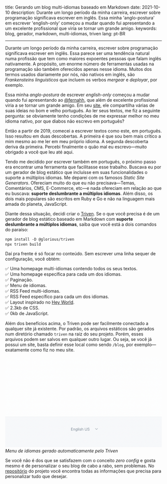title: Gerando um blog multi-idiomas baseado em Markdown
date: 2021-10-10
description: Durante um longo período da minha carreira, escrever sobre programação significava escrever em inglês. Essa minha 'anglo-postura' em escrever 'english-only' começou a mudar quando fui apresentando a um excelente profissional que viria se tornar um grande amigo.
keywords: blog, gerador, markdown, multi-idiomas, triven
lang: pt-BR

---

Durante um longo período da minha carreira, escrever sobre programação significava escrever em inglês. Essa parece ser uma tendência natural numa profissão que tem como maiores expoentes pessoas que falam inglês nativamente. A propósito, um enorme número de ferramentas usadas na programação são também oferecidos apenas nesse idioma. Muitos dos termos usados diariamente por nós, não nativos em inglês, são *Frankensteins linguísticos* que incluem os verbos *mergear* e *deployar*, por exemplo.

Essa minha *anglo-postura* de escrever *english-only* começou a mudar quando fui apresentando ao [@fernahh](https://twitter.com/fernahh), que além de excelente profissional viria a se tornar um grande amigo. Em seu [site](https://fernahh.com.br/), ele compartilha várias de suas ideias no bom e velho português. Ao ler seus textos, me fiz a seguinte pergunta: se obviamente tenho condições de me expressar melhor no meu idioma nativo, por que diabos não escrevo em português?

Então a partir de 2019, comecei a escrever textos como este, em português. Isso resultou em duas descobertas. A primeira é que sou bem mais crítico a mim mesmo ao me ler em meu próprio idioma. A segunda descoberta deriva da primeira. Percebi finalmente o quão mal eu escrevo—muito obrigado a você que leu até aqui.

Tendo me decidido por escrever também em português, o próximo passo era encontrar uma ferramenta que facilitasse esse trabalho. Buscava eu por um gerador de blog estático que incluísse em suas funcionalidades o suporte a múltiplos idiomas. Me deparei com os famosos *Static Site Generators*. Ofereciam muito do que eu não precisava—Temas, Comentários, CMS, E-Commerce, etc—e nada ofereciam em relação ao que eu buscava: **suporte deslumbrante a múltiplos idiomas**. Além disso, os dois mais populares são escritos em Ruby e Go e não na linguagem mais amada do planeta, JavaScript.

Diante dessa situação, decidi criar o [Triven](https://github.com/glorious-codes/glorious-triven). Se o que você precisa é de um gerador de blog estático baseado em Markdown com **suporte deslumbrante a múltiplos idiomas**, saiba que você está a dois comandos do paraíso:

```
npm install -D @glorious/triven
npx triven build
```

Daí pra frente é só focar no conteúdo. Sem escrever uma linha sequer de configuração, você obtém:

✅ Uma homepage multi-idiomas contendo todos os seus textos.  
✅ Uma homepage específica para cada um dos idiomas.  
✅ Paginação.  
✅ Menu de idiomas.  
✅ RSS Feed multi-idiomas.  
✅ RSS Feed específico para cada um dos idiomas.  
✅ Layout inspirado no [Hey World](https://world.hey.com/jason/hey-world-b02a6f2e).  
✅ 2.3kb de CSS.  
✅ 0kb de JavaScript.

Além dos benefícios acima, o Triven pode ser facilmente conectado a qualquer site já existente. Por padrão, os arquivos estáticos são gerados num diretório chamado `triven` na raiz do seu projeto. Porém, esses arquivos podem ser salvos em qualquer outro lugar. Ou seja, se você já possui um site, basta definir esse local como sendo `/blog`, por exemplo—exatamente como fiz no meu site.

![Menu de idiomas do Triven](../../images/language-menu.gif)  
_Menu de idiomas gerado automaticamente pelo Triven_

Se você não é dos que se satisfazem com o conceito *zero config* e gosta mesmo é de personalizar o seu blog de cabo a rabo, sem problemas. No [repositório](https://github.com/glorious-codes/glorious-triven#triven) do projeto você encontra todas as informações que precisa para personalizar tudo que desejar.

